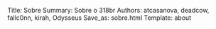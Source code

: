 Title: Sobre
Summary: Sobre o 318br
Authors: atcasanova, deadcow, fallc0nn, kirah, Odysseus
Save_as: sobre.html
Template: about
